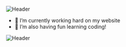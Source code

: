 ![Header](https://github.com/ijsbeerr/ijsbeerr/blob/master/Untitled-1.png)

- 🔭 I’m currently working hard on my website
- 🌱 I’m also having fun learning coding!

![Header](https://github.com/ijsbeerr/ijsbeerr/blob/master/githubReadMeFooter.jpg)
